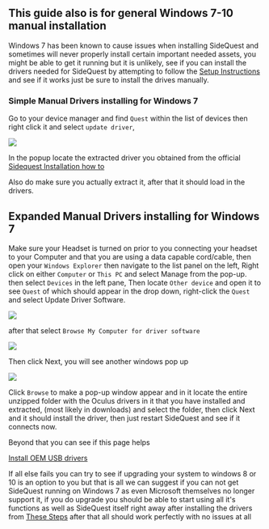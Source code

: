 ## This guide also is for general Windows 7-10 manual installation

Windows 7 has been known to cause issues when installing SideQuest and sometimes will never properly install certain important needed assets, you might be able to get it running but it is unlikely, see if you can install the drivers needed for SideQuest by attempting to follow the [Setup Instructions](https://sidequestvr.com/#/setup-howto) and see if it works just be sure to install the drives manually.

### Simple Manual Drivers installing for Windows 7
Go to your device manager and find  `Quest` within the list of devices then right click it and select `update driver`, 

![](https://cdn.discordapp.com/attachments/581519549027844106/629075790021263391/Screenshot_409.png)

In the popup locate the extracted driver you obtained from the official [Sidequest Installation how to](https://github.com/the-expanse/SideQuest/wiki/SideQuest-Setup-&-How-To-install#step-3-install-drivers-windows-users-only) 


Also do make sure you actually extract it, after that it should load in the drivers.


## Expanded Manual Drivers installing for Windows 7

Make sure your Headset is turned on prior to you connecting your headset to your Computer and that you are using a data capable cord/cable, then open your `Windows Explorer` then navigate to the list panel on the left, Right click on either `Computer` or `This PC` and select Manage from the pop-up. then select `Devices` in the left pane, Then locate `Other device` and open it to see `Quest` of which should appear in the drop down, right-click the `Quest` and select Update Driver Software. 

![](https://cdn.discordapp.com/attachments/581519549027844106/629075790021263391/Screenshot_409.png)

after that select `Browse My Computer for driver software` 

![](https://cdn.discordapp.com/attachments/581519549027844106/629075882358603806/Screenshot_410.png)


Then click Next, you will see another windows pop up

![](https://cdn.discordapp.com/attachments/581519549027844106/629075434927030292/Screenshot_411.png)

Click `Browse` to make a pop-up window appear and in it locate the entire unzipped folder with the Oculus drivers in it that you have installed and extracted, (most likely in downloads) and select the folder, then click Next and it should install the driver, then just restart SideQuest and see if it connects now.

Beyond that you can see if this page helps

[Install OEM USB drivers](https://developer.android.com/studio/run/oem-usb)

If all else fails you can try to see if upgrading your system to windows 8 or 10 is an option to you but that is all we can suggest if you can not get SideQuest running on Windows 7 as even Microsoft themselves no longer support it, 
if you do upgrade you should be able to start using all it's functions as well as SideQuest itself right away after installing the drivers from [These Steps](https://sidequestvr.com/#/setup-howto) after that all should work perfectly with no issues at all